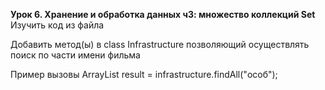 **Урок 6. Хранение и обработка данных ч3: множество коллекций Set**
Изучить код из файла

Добавить метод(ы) в class Infrastructure позволяющий осуществлять поиск по части имени фильма

Пример вызовы ArrayList<String> result = infrastructure.findAll("особ");